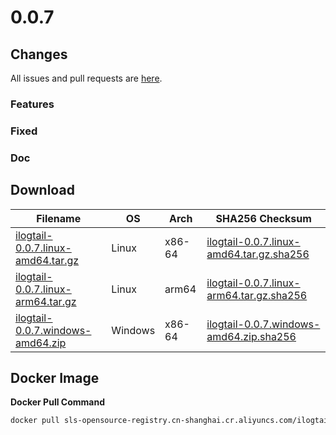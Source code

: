 # 0.0.7

## Changes

All issues and pull requests are [here](https://github.com/alibaba/ilogtail/milestone/1).

### Features


### Fixed


### Doc


## Download

| **Filename** | **OS** | **Arch** | **SHA256 Checksum** |
|  ----  | ----  | ----  | ----  |
|[ilogtail-0.0.7.linux-amd64.tar.gz](https://ilogtail-community-edition.oss-cn-shanghai.aliyuncs.com/0.0.7/ilogtail-0.0.7.linux-amd64.tar.gz)|Linux|x86-64|[ilogtail-0.0.7.linux-amd64.tar.gz.sha256](https://ilogtail-community-edition.oss-cn-shanghai.aliyuncs.com/0.0.7/ilogtail-0.0.7.linux-amd64.tar.gz.sha256)|
|[ilogtail-0.0.7.linux-arm64.tar.gz](https://ilogtail-community-edition.oss-cn-shanghai.aliyuncs.com/0.0.7/ilogtail-0.0.7.linux-arm64.tar.gz)|Linux|arm64|[ilogtail-0.0.7.linux-arm64.tar.gz.sha256](https://ilogtail-community-edition.oss-cn-shanghai.aliyuncs.com/0.0.7/ilogtail-0.0.7.linux-arm64.tar.gz.sha256)|
|[ilogtail-0.0.7.windows-amd64.zip](https://ilogtail-community-edition.oss-cn-shanghai.aliyuncs.com/0.0.7/ilogtail-0.0.7.windows-amd64.zip)|Windows|x86-64|[ilogtail-0.0.7.windows-amd64.zip.sha256](https://ilogtail-community-edition.oss-cn-shanghai.aliyuncs.com/0.0.7/ilogtail-0.0.7.windows-amd64.zip.sha256)|

## Docker Image

**Docker Pull Command**
``` bash
docker pull sls-opensource-registry.cn-shanghai.cr.aliyuncs.com/ilogtail-community-edition/ilogtail:0.0.7
```
